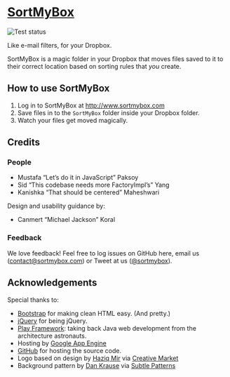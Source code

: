 # [SortMyBox][sortbox]

![Test status](https://secure.travis-ci.org/mustpax/sortmybox.png?branch=master)

Like e-mail filters, for your Dropbox.

SortMyBox is a magic folder in your Dropbox that moves files saved to it to
their correct location based on sorting rules that *you* create.

[sortbox]: http://www.sortmybox.com

## How to use SortMyBox

1. Log in to SortMyBox at http://www.sortmybox.com
2. Save files in to the <code>SortMyBox</code> folder inside your Dropbox folder.
3. Watch your files get moved magically.

## Credits

### People

- Mustafa “Let’s do it in JavaScript” Paksoy
- Sid “This codebase needs more FactoryImpl’s” Yang
- Kanishka “That should be centered” Maheshwari

Design and usability guidance by:

- Canmert “Michael Jackson” Koral

### Feedback

We love feedback! Feel free to log issues on GitHub here, email us
(<contact@sortmybox.com>) or Tweet at us ([@sortmybox][twt]).

[twt]: http://www.twitter.com/sortmybox

## Acknowledgements

Special thanks to:

- [Bootstrap][] for making clean HTML easy. (And pretty.)
- [jQuery][] for being jQuery.
- [Play Framework][play]: taking back Java web development from the architecture astronauts.
- Hosting by [Google App Engine][appengine]
- [GitHub][] for hosting the source code.
- Logo based on design by [Haziq Mir][hm] via [Creative Market][cm]
- Background pattern by [Dan Krause][dan] via [Subtle Patterns][sp]

[cm]: http://creativemarket.com/free-goods
[hm]: https://twitter.com/haziqmir
[sp]: http://subtlepatterns.com/?p=1121
[dan]: http://dankruse.com/
[jQuery]: http://jquery.com/
[Bootstrap]: https://github.com/twitter/bootstrap
[play]: http://www.playframework.org
[GitHub]: https://github.com/mustpax/sortmybox
[appengine]: http://appengine.google.com

